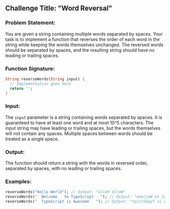 ## Challenge Title: "Word Reversal"

### Problem Statement:

You are given a string containing multiple words separated by spaces. Your task is to implement a
function that reverses the order of each word in the string while keeping the words themselves
unchanged. The reversed words should be separated by spaces, and the resulting string should have no
leading or trailing spaces.

### Function Signature:

```dart
String reverseWords(String input) {
  // Implementation goes here
  return '';
}
```

### Input:

The `input` parameter is a string containing words separated by spaces. It is guaranteed to have at
least one word and at most 10^5 characters. The input string may have leading or trailing spaces,
but the words themselves will not contain any spaces. Multiple spaces between words should be
treated as a single space.

### Output:

The function should return a string with the words in reversed order, separated by spaces, with no
leading or trailing spaces.

### Examples:

```dart
reverseWords("Hello World"); // Output: "olleH dlroW"
reverseWords("  Welcome   to TypeScript   "); // Output: "emocleW ot tpircSepyT"
reverseWords("  TypeScript is Awesome   "); // Output: "tpircSepyT si emosewA"
```

